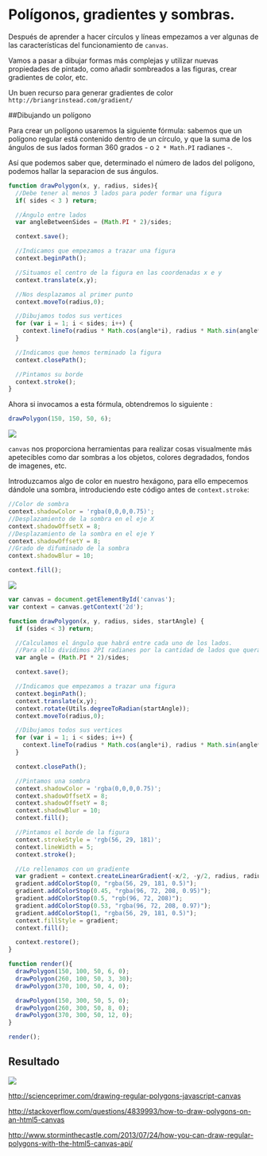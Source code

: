 # Polígonos, gradientes y sombras.

Después de aprender a hacer círculos y líneas empezamos a ver algunas de las características del funcionamiento de `canvas`.

Vamos a pasar a dibujar formas más complejas y utilizar nuevas propiedades de pintado, como añadir sombreados a las figuras, crear gradientes de color, etc.

Un buen recurso para generar gradientes de color `http://briangrinstead.com/gradient/`

##Dibujando un polígono

Para crear un polígono usaremos la siguiente fórmula: sabemos que un polígono regular está contenido dentro de un círculo, y que la suma de los ángulos de sus lados forman 360 grados - o `2 * Math.PI` radianes -.

Así que podemos saber que, determinado el número de lados del polígono, podemos hallar la separacion de sus ángulos.


```javascript
function drawPolygon(x, y, radius, sides){
  //Debe tener al menos 3 lados para poder formar una figura
  if( sides < 3 ) return;

  //Ángulo entre lados
  var angleBetweenSides = (Math.PI * 2)/sides;

  context.save();

  //Indicamos que empezamos a trazar una figura
  context.beginPath();

  //Situamos el centro de la figura en las coordenadas x e y
  context.translate(x,y);

  //Nos desplazamos al primer punto
  context.moveTo(radius,0);

  //Dibujamos todos sus vertices
  for (var i = 1; i < sides; i++) {
    context.lineTo(radius * Math.cos(angle*i), radius * Math.sin(angle*i));
  }

  //Indicamos que hemos terminado la figura
  context.closePath();

  //Pintamos su borde
  context.stroke();
}
```

Ahora si invocamos a esta fórmula, obtendremos lo siguiente : 

```javascript
drawPolygon(150, 150, 50, 6);
```

![](https://github.com/rafinskipg/introductioncanvas/raw/master/img/teory/chapter_1/hexagon_stroked.png)

`canvas` nos proporciona herramientas para realizar cosas visualmente más apetecibles como dar sombras a los objetos, colores degradados, fondos de imagenes, etc.

Introduzcamos algo de color en nuestro hexágono, para ello empecemos dándole una sombra, introduciendo este código antes de `context.stroke`:

```javascript
//Color de sombra
context.shadowColor = 'rgba(0,0,0,0.75)';
//Desplazamiento de la sombra en el eje X
context.shadowOffsetX = 8;
//Desplazamiento de la sombra en el eje Y
context.shadowOffsetY = 8;
//Grado de difuminado de la sombra
context.shadowBlur = 10;

context.fill();
```

![](https://github.com/rafinskipg/introductioncanvas/raw/master/img/teory/chapter_1/hexagon_stroked_shadow.png)


```javascript
var canvas = document.getElementById('canvas');
var context = canvas.getContext('2d');

function drawPolygon(x, y, radius, sides, startAngle) {
  if (sides < 3) return;

  //Calculamos el ángulo que habrá entre cada uno de los lados.
  //Para ello dividimos 2PI radianes por la cantidad de lados que queramos que tenga
  var angle = (Math.PI * 2)/sides;

  context.save();

  //Indicamos que empezamos a trazar una figura
  context.beginPath();
  context.translate(x,y);
  context.rotate(Utils.degreeToRadian(startAngle));
  context.moveTo(radius,0);

  //Dibujamos todos sus vertices
  for (var i = 1; i < sides; i++) {
    context.lineTo(radius * Math.cos(angle*i), radius * Math.sin(angle*i));
  }

  context.closePath();

  //Pintamos una sombra
  context.shadowColor = 'rgba(0,0,0,0.75)';
  context.shadowOffsetX = 8;
  context.shadowOffsetY = 8;
  context.shadowBlur = 10;
  context.fill();

  //Pintamos el borde de la figura
  context.strokeStyle = 'rgb(56, 29, 181)';
  context.lineWidth = 5;
  context.stroke();

  //Lo rellenamos con un gradiente
  var gradient = context.createLinearGradient(-x/2, -y/2, radius, radius );
  gradient.addColorStop(0, "rgba(56, 29, 181, 0.5)");
  gradient.addColorStop(0.45, "rgba(96, 72, 208, 0.95)");
  gradient.addColorStop(0.5, "rgb(96, 72, 208)");
  gradient.addColorStop(0.53, "rgba(96, 72, 208, 0.97)");
  gradient.addColorStop(1, "rgba(56, 29, 181, 0.5)");
  context.fillStyle = gradient;
  context.fill();

  context.restore();
}

function render(){
  drawPolygon(150, 100, 50, 6, 0);
  drawPolygon(260, 100, 50, 3, 30);
  drawPolygon(370, 100, 50, 4, 0);

  drawPolygon(150, 300, 50, 5, 0);
  drawPolygon(260, 300, 50, 8, 0);
  drawPolygon(370, 300, 50, 12, 0);
}

render();
```

## Resultado
![](https://github.com/rafinskipg/introductioncanvas/raw/master/img/teory/chapter_1/hexagon.png)



http://scienceprimer.com/drawing-regular-polygons-javascript-canvas

http://stackoverflow.com/questions/4839993/how-to-draw-polygons-on-an-html5-canvas

http://www.storminthecastle.com/2013/07/24/how-you-can-draw-regular-polygons-with-the-html5-canvas-api/